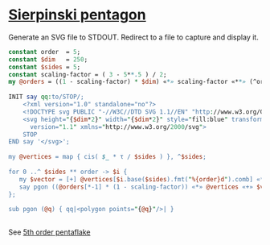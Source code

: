 [1]: https://rosettacode.org/wiki/Sierpinski_pentagon

# [Sierpinski pentagon][1]

Generate an SVG file to STDOUT. Redirect to a file to capture and display it.

```perl
constant order  = 5;
constant $dim   = 250;
constant $sides = 5;
constant scaling-factor = ( 3 - 5**.5 ) / 2;
my @orders = ((1 - scaling-factor) * $dim) «*» scaling-factor «**» (^order);
 
INIT say qq:to/STOP/;
    <?xml version="1.0" standalone="no"?>
    <!DOCTYPE svg PUBLIC "-//W3C//DTD SVG 1.1//EN" "http://www.w3.org/Graphics/SVG/1.1/DTD/svg11.dtd">
    <svg height="{$dim*2}" width="{$dim*2}" style="fill:blue" transform="translate($dim,$dim) rotate(-18)"
      version="1.1" xmlns="http://www.w3.org/2000/svg">
    STOP
END say '</svg>';
 
my @vertices = map { cis( $_ * τ / $sides ) }, ^$sides;
 
for 0 ..^ $sides ** order -> $i {
   my $vector = [+] @vertices[$i.base($sides).fmt("%{order}d").comb] «*» @orders;
   say pgon ((@orders[*-1] * (1 - scaling-factor)) «*» @vertices «+» $vector)».reals».fmt("%0.3f");
};
 
sub pgon (@q) { qq|<polygon points="{@q}"/>| }
 
```


See [5th order pentaflake](http://rosettacode.org/mw/images/5/57/Perl6_pentaflake.svg)